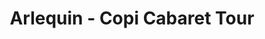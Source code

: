 ---
title: Arlequin - Copi Cabaret Tour
informations: Costumes, scénographie et accessoires avec Marius Astruc et Lucie Duranteau pour la pièce Copi Cabaret Tour, Mise en scène de Garance Robert de Massy.
img: enfile/copi/Arlequin-vrac-red.jpg
---